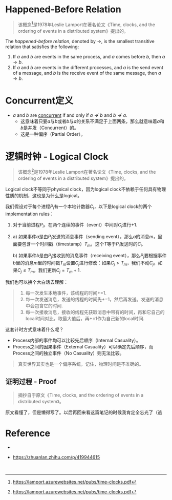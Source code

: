 

# Happened-Before Relation

> 该概念[^1]是1978年Leslie Lamport在著名论文《Time, clocks, and the ordering of events in a distributed system》提出的。

The *happened-before relation*, denoted by $\rightarrow$, is the smallest transitive relation that satisfies the following:

1. If $a$ and $b$ are events in the same process, and $a$ comes before $b$, then $a \rightarrow b$.
2. If $a$ and $b$ are events in the different processes, and $a$ is the send event of a message, and $b$ is the receive event of the same message, then $a \rightarrow b$.

# Concurrent定义

* $a$ and $b$ are <u>concurrent</u> if and only if $a \not\rightarrow b$ and $b \not\rightarrow a$.
    * 这意味着只要$a$与$b$或者$b$与$a$的关系不满足于上面两条，那么就意味着$a$和$b$是并发（Concurrent）的。
    * 这是一种偏序（Partial Order）。

# 逻辑时钟 - Logical Clock

> 该概念[^1]是1978年Leslie Lamport在著名论文《Time, clocks, and the ordering of events in a distributed system》提出的。

Logical clock不等同于physical clock，因为logical clock不依赖于任何具有物理性质的机制，这也是为什么是logical。

我们假设对于每个进程$P_i$有一个本地计数器$C_i$，以下是logical clock的两个implementation rules：

1. 对于当前进程$P_i$，在两个连续的事件（event）中间对$C_i$进行+1.

2. a) 如果事件$a$是由$P_i$发送的消息事件（sending event），那么$a$的消息$m$，里面要包含一个时间戳（timestamp）$T_m$，这个$T$等于$P_i$发送时的$C_i$.

    b) 如果事件$b$是由$P_j$接收到的消息事件（receiving event），那么$P_j$要根据事件$b$里的消息$m$里的时间戳$T_m$设置$C_j$进行修改：如果$C_j > T_m$，我们不动$C_j$。如果$C_j \leq T_m$，我们更新$C_j = T_m + 1$.

我们也可以换个大白话去理解：

> 1. 每一次发生本地事件，该线程的时间+=1.
> 2. 每一次发送消息，发送的线程的时间先+=1，然后再发送。发送的消息中会包含它的时间.
> 3. 每一次接收消息，接收的线程先获取消息中带有的时间，再和它自己的local时间对比，取最大值后，再+=1作为自己新的local时间.

这套计时方式意味着什么呢？

- Process内部的事件均可以比较先后顺序（Internal Casuality）。
- Process之间的因果事件（External Casuality）可以确定先后顺序，而Process之间的独立事件（No Casuality）则无法比较。

> 真实世界其实也是一个偏序系统，记住，物理时间是不准确的。

## 证明过程 - Proof

> 摘抄自于原文《Time, clocks, and the ordering of events in a distributed system》。

原文看懂了，但是懒得写了。以后再回来看这篇笔记的时候我肯定全忘光了（逃

# Reference

* [^1]: https://lamport.azurewebsites.net/pubs/time-clocks.pdf

* https://zhuanlan.zhihu.com/p/419944615

  ​    

